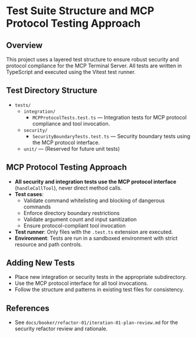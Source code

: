# Test Suite Structure and MCP Protocol Testing Approach

## Overview

This project uses a layered test structure to ensure robust security and protocol compliance for the MCP Terminal Server. All tests are written in TypeScript and executed using the Vitest test runner.

## Test Directory Structure

- `tests/`
  - `integration/`
    - `MCPProtocolTests.test.ts` — Integration tests for MCP protocol compliance and tool invocation.
  - `security/`
    - `SecurityBoundaryTests.test.ts` — Security boundary tests using the MCP protocol interface.
  - `unit/` — (Reserved for future unit tests)

## MCP Protocol Testing Approach

- **All security and integration tests use the MCP protocol interface** (`handleCallTool`), never direct method calls.
- **Test cases**:
  - Validate command whitelisting and blocking of dangerous commands
  - Enforce directory boundary restrictions
  - Validate argument count and input sanitization
  - Ensure protocol-compliant tool invocation
- **Test runner**: Only files with the `.test.ts` extension are executed.
- **Environment**: Tests are run in a sandboxed environment with strict resource and path controls.

## Adding New Tests

- Place new integration or security tests in the appropriate subdirectory.
- Use the MCP protocol interface for all tool invocations.
- Follow the structure and patterns in existing test files for consistency.

## References
- See `docs/booker/refactor-01/iteration-01-plan-review.md` for the security refactor review and rationale.
